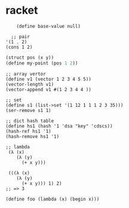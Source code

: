 # racket

```racket
    (define base-value null)
```

```racket
  ;; pair
'(1 . 2)
(cons 1 2)
```

```lisp
(struct pos (x y))
(define my-point (pos 1 2))
```

```racket
;; array vertor
(define v1 (vector 1 2 3 4 5 5))
(vector-length v1)
(vector-append v1 #(1 2 3 4 4 ))
```

```racket
;; set
(define s1 (list->set '(1 12 1 1 1 2 3 35)))
(ser-remove s1 1)
```

```racket
;; dict hash table
(define hs1 (hash '1 'dsa "key" 'cdscs))
(hash-ref hs1 '1)
(hash-remove hs1 '1)
```

```racket
;; lambda
 (λ (x)
    (λ (y)
      (+ x y)))

 (((λ (x)
    (λ (y)
      (+ x y))) 1) 2)
;; => 3

(define foo (lambda (x) (begin x)))
```
